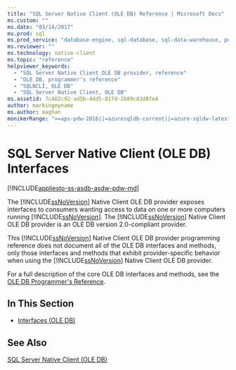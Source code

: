 ```yaml
---
title: "SQL Server Native Client (OLE DB) Reference | Microsoft Docs"
ms.custom: ""
ms.date: "03/14/2017"
ms.prod: sql
ms.prod_service: "database-engine, sql-database, sql-data-warehouse, pdw"
ms.reviewer: ""
ms.technology: native-client
ms.topic: "reference"
helpviewer_keywords: 
  - "SQL Server Native Client OLE DB provider, reference"
  - "OLE DB, programmer's reference"
  - "SQLNCLI, OLE DB"
  - "SQL Server Native Client, OLE DB"
ms.assetid: 7c462c92-ad5b-4dd5-817d-2b89c83d8fe4
author: markingmyname
ms.author: maghan
monikerRange: ">=aps-pdw-2016||=azuresqldb-current||=azure-sqldw-latest||>=sql-server-2016||=sqlallproducts-allversions||>=sql-server-linux-2017||=azuresqldb-mi-current"
---
```

# SQL Server Native Client (OLE DB) Interfaces
[!INCLUDE[appliesto-ss-asdb-asdw-pdw-md](../../includes/appliesto-ss-asdb-asdw-pdw-md.md)]

  The [!INCLUDE[ssNoVersion](../../includes/ssnoversion-md.md)] Native Client OLE DB provider exposes interfaces to consumers wanting access to data on one or more computers running [!INCLUDE[ssNoVersion](../../includes/ssnoversion-md.md)]. The [!INCLUDE[ssNoVersion](../../includes/ssnoversion-md.md)] Native Client OLE DB provider is an OLE DB version 2.0-compliant provider.  
  
 This [!INCLUDE[ssNoVersion](../../includes/ssnoversion-md.md)] Native Client OLE DB provider programming reference does not document all of the OLE DB interfaces and methods, only those interfaces and methods that exhibit provider-specific behavior when using the [!INCLUDE[ssNoVersion](../../includes/ssnoversion-md.md)] Native Client OLE DB provider.  
  
 For a full description of the core OLE DB interfaces and methods, see the [OLE DB Programmer's Reference](https://go.microsoft.com/fwlink/?LinkId=45232).  
  
## In This Section  
  
-   [Interfaces &#40;OLE DB&#41;](https://msdn.microsoft.com/library/34c33364-8538-45db-ae41-5654481cda93)  
  
## See Also  
 [SQL Server Native Client &#40;OLE DB&#41;](../../relational-databases/native-client/ole-db/sql-server-native-client-ole-db.md)  
  
  
